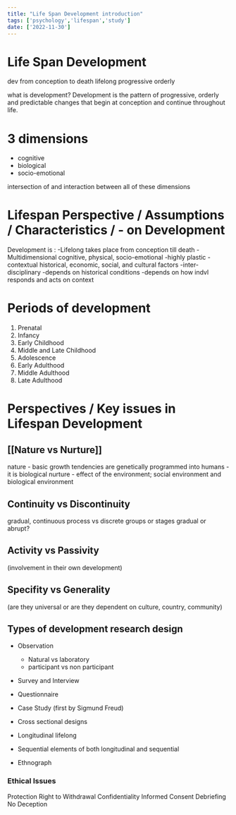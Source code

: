 ```yaml
---
title: "Life Span Development introduction"
tags: ['psychology','lifespan','study']
date: ['2022-11-30']
---
```


# Life Span Development

dev from conception to death
lifelong
progressive
orderly

what is development?
Development is the pattern of progressive, orderly
and predictable changes that begin at conception
and continue throughout life.

# 3 dimensions 
- cognitive
- biological
- socio-emotional

intersection of and interaction between all of these dimensions 

# Lifespan Perspective / Assumptions / Characteristics / - on Development

Development is : 
-Lifelong
	takes place from conception till death
-Multidimensional
	cognitive, physical, socio-emotional
-highly plastic
-contextual
	historical, economic, social, and cultural factors
-inter-disciplinary
-depends on historical conditions
-depends on how indvl responds and acts on context

# Periods of development
1) Prenatal 
2) Infancy
3) Early Childhood
4) Middle and Late Childhood 
5) Adolescence
6) Early Adulthood
7) Middle Adulthood
8) Late Adulthood 

# Perspectives / Key issues in Lifespan Development

## [[Nature vs Nurture]]
nature - basic growth tendencies are genetically programmed into humans - it is biological 
nurture - effect of the environment; social environment and biological environment 

## Continuity vs Discontinuity
gradual, continuous process vs discrete groups or stages 
gradual or abrupt?

## Activity vs Passivity
(involvement in their own development)

## Specifity vs Generality
(are they universal or are they dependent on culture, country, community)



## Types of development research design

- Observation
  - Natural vs laboratory
  - participant vs non participant

- Survey and Interview

- Questionnaire

- Case Study
  (first by Sigmund Freud)

- Cross sectional designs
- Longitudinal
  lifelong
  
- Sequential
  elements of both longitudinal and sequential 
  
- Ethnograph

### Ethical Issues
Protection
Right to Withdrawal
Confidentiality
Informed Consent
Debriefing
No Deception
  

 